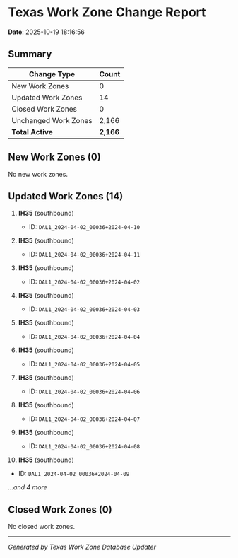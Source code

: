 # Texas Work Zone Change Report
**Date**: 2025-10-19 18:16:56

## Summary

| Change Type | Count |
|-------------|-------|
| New Work Zones | 0 |
| Updated Work Zones | 14 |
| Closed Work Zones | 0 |
| Unchanged Work Zones | 2,166 |
| **Total Active** | **2,166** |

## New Work Zones (0)

No new work zones.

## Updated Work Zones (14)

1. **IH35** (southbound)
   - ID: `DAL1_2024-04-02_00036+2024-04-10`

2. **IH35** (southbound)
   - ID: `DAL1_2024-04-02_00036+2024-04-11`

3. **IH35** (southbound)
   - ID: `DAL1_2024-04-02_00036+2024-04-02`

4. **IH35** (southbound)
   - ID: `DAL1_2024-04-02_00036+2024-04-03`

5. **IH35** (southbound)
   - ID: `DAL1_2024-04-02_00036+2024-04-04`

6. **IH35** (southbound)
   - ID: `DAL1_2024-04-02_00036+2024-04-05`

7. **IH35** (southbound)
   - ID: `DAL1_2024-04-02_00036+2024-04-06`

8. **IH35** (southbound)
   - ID: `DAL1_2024-04-02_00036+2024-04-07`

9. **IH35** (southbound)
   - ID: `DAL1_2024-04-02_00036+2024-04-08`

10. **IH35** (southbound)
   - ID: `DAL1_2024-04-02_00036+2024-04-09`

*...and 4 more*

## Closed Work Zones (0)

No closed work zones.

---

*Generated by Texas Work Zone Database Updater*
